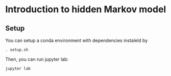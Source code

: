 # Introduction to hidden Markov model

## Setup

You can setup a conda environment with dependencies instaleld by
```
. setup.sh
```

Then, you can run jupyter lab:
```
jupyter lab
```

